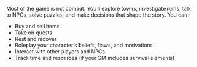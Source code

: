 Most of the game is not combat. You’ll explore towns, investigate ruins, talk to NPCs, solve puzzles, and make decisions that shape the story.
You can:
- Buy and sell items
- Take on quests
- Rest and recover
- Roleplay your character’s beliefs, flaws, and motivations
- Interact with other players and NPCs
- Track time and resources (if your GM includes survival elements)